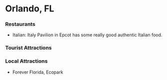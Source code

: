 # Orlando, FL

### Restaurants
- Italian: Italy Pavilion in Epcot has some really good authentic Italian food.

### Tourist Attractions

### Local Attractions
- Forever Florida, Ecopark
